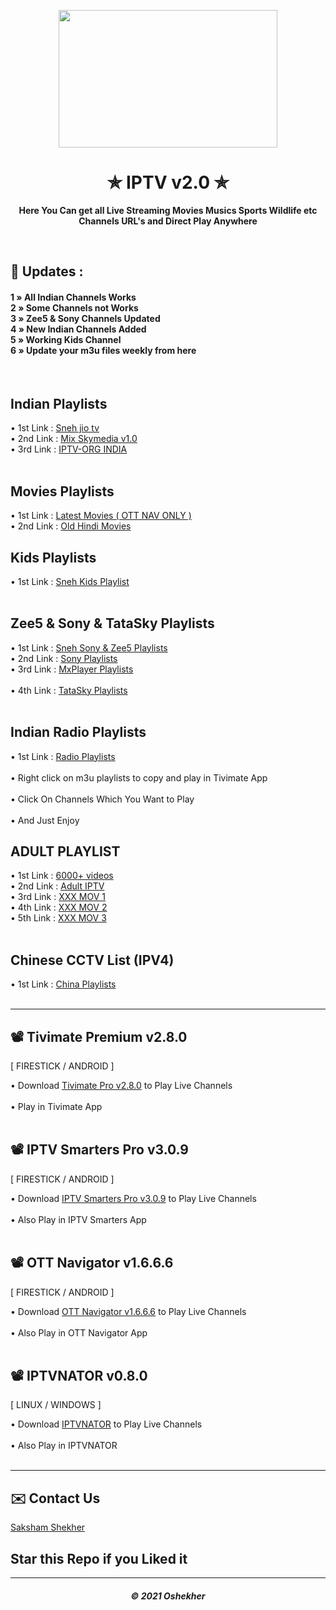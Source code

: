<p align="center"><img src="https://encrypted-tbn0.gstatic.com/images?q=tbn:ANd9GcR4Bzf5sA4YG0qr27BO9864EAzo3XGg2NX0Tg&usqp=CAU" width="350" height="220"></p>
<h1 align="center"> ✯ IPTV v2.0 ✯ </h1>

<p align="center"><b>Here You Can get all Live Streaming Movies Musics Sports Wildlife etc Channels URL's and Direct Play Anywhere</b></p><br>

## 🍃 Updates : 
 
<h4>

1 » All Indian Channels Works<br>
2 » Some Channels not Works<br>
3 » Zee5 & Sony Channels Updated<br>
4 » New Indian Channels Added<br>
5 » Working Kids Channel<br>
6 » Update your m3u files weekly from here<br>

</h4>

<br> 

## Indian Playlists

• 1st Link : <a href="https://raw.githubusercontent.com/OneFusionPlus/m3u-playlist/main/Indian%20Playlist/sneh-jio-tv.m3u">Sneh jio tv</a>  <br>
• 2nd Link : <a href="https://raw.githubusercontent.com/OneFusionPlus/m3u-playlist/main/Mix%20Indian%20Playlist/Mix_SkyMedia_Playlist.m3u">Mix Skymedia v1.0</a>  <br>
• 3rd Link : <a href="https://iptv-org.github.io/iptv/countries/in.m3u">IPTV-ORG INDIA</a>  <br><br> 

## Movies Playlists

• 1st Link : <a href="https://raw.githubusercontent.com/OneFusionPlus/m3u-playlist/main/Indian%20Playlist/Movies_Playlist.m3u">Latest Movies ( OTT NAV ONLY ) </a>  <br> 
• 2nd Link : <a href="https://raw.githubusercontent.com/OneFusionPlus/m3u-playlist/main/Indian%20Playlist/sneh-hindi-movies.m3u">Old Hindi Movies</a>  <br> 

## Kids Playlists

• 1st Link : <a href="https://raw.githubusercontent.com/OneFusionPlus/m3u-playlist/main/Kids%20Playlist/sneh-kids.m3u">Sneh Kids Playlist</a>  <br><br>

## Zee5 & Sony & TataSky Playlists

• 1st Link : <a href="https://raw.githubusercontent.com/OneFusionPlus/m3u-playlist/main/Zee5%20%26%20Sony%20Playlist/Sony%26Zee5-Sneh-IPTV.m3u">Sneh Sony & Zee5 Playlists </a><br>
• 2nd Link : <a href="https://raw.githubusercontent.com/OneFusionPlus/m3u-playlist/main/Zee5%20%26%20Sony%20Playlist/sony-sneh-iptv.m3u">Sony Playlists </a><br>
• 3rd Link : <a href="https://raw.githubusercontent.com/OneFusionPlus/m3u-playlist/main/Zee5%20%26%20Sony%20Playlist/mxplayer.m3u">MxPlayer Playlists </a><br><br>
• 4th Link : <a href="https://raw.githubusercontent.com/OneFusionPlus/m3u-playlist/main/TataSky%20Playlist/sneh-tatasky-plus.m3u">TataSky Playlists </a><br><br>

## Indian Radio Playlists

• 1st Link : <a href="https://raw.githubusercontent.com/OneFusionPlus/m3u-playlist/main/Radio%20Playlist/sneh-radio.m3u">Radio Playlists </a>  <br><br>
• Right click on m3u playlists to copy and play in Tivimate App<br><br>
• Click On Channels Which You Want to Play<br><br>
• And Just Enjoy 

## ADULT PLAYLIST

• 1st Link : <a href="https://raw.githubusercontent.com/OneFusionPlus/m3u-playlist/main/XXX%20Playlist/vods.m3u8"> 6000+ videos </a><br>
• 2nd Link : <a href="https://raw.githubusercontent.com/OneFusionPlus/m3u-playlist/main/XXX%20Playlist/all.m3u"> Adult IPTV </a><br>
• 3rd Link : <a href="https://raw.githubusercontent.com/OneFusionPlus/m3u-playlist/main/XXX%20Playlist/xxx.m3u"> XXX MOV 1 </a><br>
• 4th Link : <a href="https://raw.githubusercontent.com/OneFusionPlus/m3u-playlist/main/XXX%20Playlist/xxx-2.m3u"> XXX MOV 2 </a><br>
• 5th Link : <a href="https://raw.githubusercontent.com/OneFusionPlus/m3u-playlist/main/XXX%20Playlist/xxx-3.m3u"> XXX MOV 3 </a><br><br>

## Chinese CCTV List (IPV4)

• 1st Link : <a href="https://raw.githubusercontent.com/OneFusionPlus/m3u-playlist/main/China%20Playlist/TV-IPV4.m3u">China Playlists </a>  <br><br>

---
 
## 📽 Tivimate Premium v2.8.0 
[ FIRESTICK / ANDROID ]

• Download <a href="https://files.moddroid.com/TiviMate%20IPTV%20Player/_TiviMate_2.8.0_Premium.apk">Tivimate Pro v2.8.0</a> to Play Live Channels<br><br>
• Play in Tivimate App<br><br>

## 📽 IPTV Smarters Pro v3.0.9 
[ FIRESTICK / ANDROID ]

• Download <a href="https://files.moddroid.com/IPTV%20Smarters%20Pro/IPTV_Smarters_Pro_v3.0.9.4_-_Mod_-_Armeabi-v7a.apk">IPTV Smarters Pro v3.0.9</a> to Play Live Channels<br><br>
• Also Play in IPTV Smarters App<br><br>

## 📽 OTT Navigator v1.6.6.6
[ FIRESTICK / ANDROID ]

• Download <a href="https://wenzs-my.sharepoint.com/:u:/g/personal/oshekehr_free_stulive_com/EQpwbQiL2odIsC6o8vpwBLoBfpVtW_HPKzR-T2EwqevKIg?download=1">OTT Navigator v1.6.6.6</a> to Play Live Channels<br><br>
• Also Play in OTT Navigator App<br><br>

## 📽 IPTVNATOR v0.8.0 
[ LINUX / WINDOWS ]

• Download <a href="https://github.com/4gray/iptvnator/releases">IPTVNATOR</a> to Play Live Channels<br><br>
• Also Play in IPTVNATOR<br><br>


---

</h4>

## ✉️ Contact Us
[Saksham Shekher](https://telegram.me/PurityWasHere)

## Star this Repo if you Liked it

---
<h5 align='center'>© 2021 Oshekher</h5>

